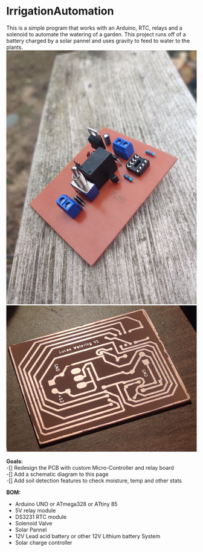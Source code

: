 # IrrigationAutomation
This is a simple program that works with an Arduino, RTC, relays and a solenoid to automate the watering of a garden. This project runs off of a battery charged by a solar pannel and uses gravity to feed to water to the plants.
![](board_image1.jpg)
![](board_image2.jpg)

**Goals:**  
-[] Redesign the PCB with custom Micro-Controller and relay board  
-[] Add a schematic diagram to this page  
-[] Add soil detection features to check moisture, temp and other stats   

**BOM:**  
- Arduino UNO or ATmega328 or ATtiny 85  
- 5V relay module  
- DS3231 RTC module  
- Solenoid Valve  
- Solar Pannel  
- 12V Lead acid battery or other 12V Lithium battery System  
- Solar charge controller  

